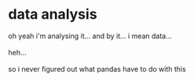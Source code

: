 # data analysis

oh yeah i'm analysing it... and by it... i mean data...
</br>
</br>
heh...
</br>
</br>
so i never figured out what pandas have to do with this
